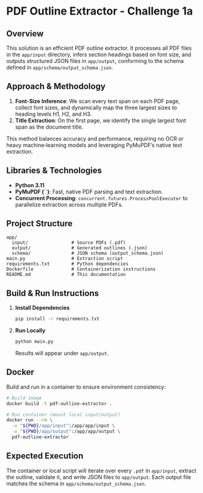 # PDF Outline Extractor - Challenge 1a

## Overview

This solution is an efficient PDF outline extractor. It processes all PDF files in the `app/input` directory, infers section headings based on font size, and outputs structured JSON files in `app/output`, conforming to the schema defined in `app/schema/output_schema.json`.

## Approach & Methodology

1. **Font‑Size Inference**: We scan every text span on each PDF page, collect font sizes, and dynamically map the three largest sizes to heading levels H1, H2, and H3.
2. **Title Extraction**: On the first page, we identify the single largest font span as the document title.

This method balances accuracy and performance, requiring no OCR or heavy machine‑learning models and leveraging PyMuPDF’s native text extraction.

## Libraries & Technologies

- **Python 3.11**
- **PyMuPDF (**``**)**: Fast, native PDF parsing and text extraction.
- **Concurrent Processing**: `concurrent.futures.ProcessPoolExecutor` to parallelize extraction across multiple PDFs.

## Project Structure

```
app/
  input/                # Source PDFs (.pdf)
  output/               # Generated outlines (.json)
  schema/               # JSON schema (output_schema.json)
main.py                 # Extraction script
requirements.txt        # Python dependencies
Dockerfile              # Containerization instructions
README.md               # This documentation
```

## Build & Run Instructions

1. **Install Dependencies**
   ```bash
   pip install -r requirements.txt
   ```
2. **Run Locally**
   ```bash
   python main.py
   ```
   Results will appear under `app/output`.

## Docker

Build and run in a container to ensure environment consistency:

```bash
# Build image
docker build -t pdf-outline-extractor .

# Run container (mount local input/output)
docker run --rm \
  -v "${PWD}/app/input":/app/app/input \
  -v "${PWD}/app/output":/app/app/output \
  pdf-outline-extractor
```

## Expected Execution

The container or local script will iterate over every `.pdf` in `app/input`, extract the outline, validate it, and write JSON files to `app/output`. Each output file matches the schema in `app/schema/output_schema.json`.
